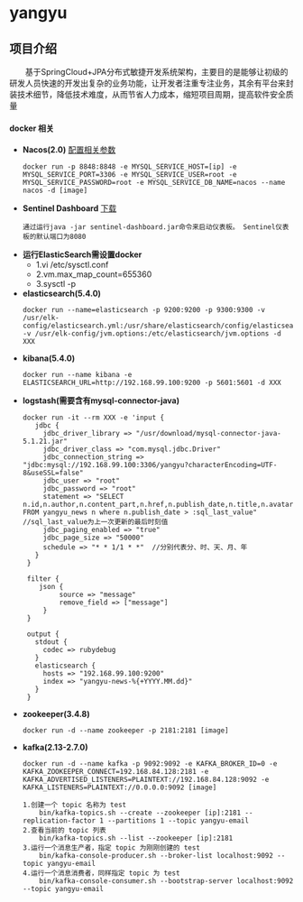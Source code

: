 # yangyu

## 项目介绍

　　基于SpringCloud+JPA分布式敏捷开发系统架构，主要目的是能够让初级的研发人员快速的开发出复杂的业务功能，让开发者注重专注业务，其余有平台来封装技术细节，降低技术难度，从而节省人力成本，缩短项目周期，提高软件安全质量


#### docker 相关
- **Nacos(2.0)** [配置相关参数](https://nacos.io/zh-cn/docs/quick-start-docker.html)
    ``` 
    docker run -p 8848:8848 -e MYSQL_SERVICE_HOST=[ip] -e MYSQL_SERVICE_PORT=3306 -e MYSQL_SERVICE_USER=root -e MYSQL_SERVICE_PASSWORD=root -e MYSQL_SERVICE_DB_NAME=nacos --name nacos -d [image]
    ```
- **Sentinel Dashboard** [下载](http://edas-public.oss-cn-hangzhou.aliyuncs.com/install_package/demo/sentinel-dashboard.jar) 
    ```
    通过运行java -jar sentinel-dashboard.jar命令来启动仪表板。 Sentinel仪表板的默认端口为8080
    ```
- **运行ElasticSearch需设置docker** 
    - 1.vi /etc/sysctl.conf
    - 2.vm.max_map_count=655360
    - 3.sysctl -p
- **elasticsearch(5.4.0)** 
    ``` 
    docker run --name=elasticsearch -p 9200:9200 -p 9300:9300 -v /usr/elk-config/elasticsearch.yml:/usr/share/elasticsearch/config/elasticsearch.yml -v /usr/elk-config/jvm.options:/etc/elasticsearch/jvm.options -d XXX
    ```
- **kibana(5.4.0)** 
    ```
    docker run --name kibana -e ELASTICSEARCH_URL=http://192.168.99.100:9200 -p 5601:5601 -d XXX
    ```
- **logstash(需要含有mysql-connector-java)** 
    ```
    docker run -it --rm XXX -e 'input {
       jdbc {
         jdbc_driver_library => "/usr/download/mysql-connector-java-5.1.21.jar"
         jdbc_driver_class => "com.mysql.jdbc.Driver"
         jdbc_connection_string => "jdbc:mysql://192.168.99.100:3306/yangyu?characterEncoding=UTF-8&useSSL=false"
         jdbc_user => "root"
         jdbc_password => "root"
         statement => "SELECT n.id,n.author,n.content_part,n.href,n.publish_date,n.title,n.avatar FROM yangyu_news n where n.publish_date > :sql_last_value"    //sql_last_value为上一次更新的最后时刻值
         jdbc_paging_enabled => "true"
         jdbc_page_size => "50000"
         schedule => "* * 1/1 * *"  //分别代表分、时、天、月、年
       }
     }
 
     filter {
        json {
             source => "message"
             remove_field => ["message"]
         }
     }
 
     output {
       stdout {
         codec => rubydebug
       }
       elasticsearch {
         hosts => "192.168.99.100:9200"
         index => "yangyu-news-%{+YYYY.MM.dd}"
       }        
     }
- **zookeeper(3.4.8)**
    ```
    docker run -d --name zookeeper -p 2181:2181 [image]
    ```
- **kafka(2.13-2.7.0)**
    ```
    docker run -d --name kafka -p 9092:9092 -e KAFKA_BROKER_ID=0 -e KAFKA_ZOOKEEPER_CONNECT=192.168.84.128:2181 -e KAFKA_ADVERTISED_LISTENERS=PLAINTEXT://192.168.84.128:9092 -e KAFKA_LISTENERS=PLAINTEXT://0.0.0.0:9092 [image]
    
    1.创建一个 topic 名称为 test
        bin/kafka-topics.sh --create --zookeeper [ip]:2181 --replication-factor 1 --partitions 1 --topic yangyu-email
    2.查看当前的 topic 列表
        bin/kafka-topics.sh --list --zookeeper [ip]:2181
    3.运行一个消息生产者，指定 topic 为刚刚创建的 test 
        bin/kafka-console-producer.sh --broker-list localhost:9092 --topic yangyu-email
    4.运行一个消息消费者，同样指定 topic 为 test
        bin/kafka-console-consumer.sh --bootstrap-server localhost:9092 --topic yangyu-email
    ```
